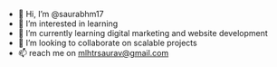 - 👋 Hi, I’m @saurabhm17
- 👀 I’m interested in learning 
- 🌱 I’m currently learning digital marketing and website development
- 💞️ I’m looking to collaborate on scalable projects
- 📫 reach me on mlhtrsaurav@gmail.com

<!---
saurabhm17/saurabhm17 is a ✨ special ✨ repository because its `README.md` (this file) appears on your GitHub profile.
You can click the Preview link to take a look at your changes.
--->
